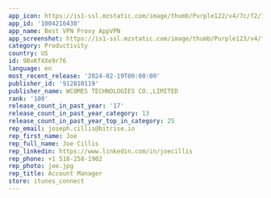 ```yaml
---
app_icon: https://is1-ssl.mzstatic.com/image/thumb/Purple122/v4/7c/f2/7d/7cf27dbb-ccfd-4273-9999-e6ff4f8558ce/AppIcon-0-0-1x_U007emarketing-0-0-0-6-0-0-85-220.png/1024x1024bb.png
app_id: '1004216430'
app_name: Best VPN Proxy AppVPN
app_screenshot: https://is1-ssl.mzstatic.com/image/thumb/Purple123/v4/f1/0b/9a/f10b9a94-d309-a8ad-e2ea-15ebff2b807c/pr_source.png/1242x2688bb.png
category: Productivity
country: US
id: 9BxKfXXe9r76
language: en
most_recent_release: '2024-02-19T00:00:00'
publisher_id: '912810119'
publisher_name: WCOMES TECHNOLOGIES CO.,LIMITED
rank: '100'
release_count_in_past_year: '17'
release_count_in_past_year_category: 13
release_count_in_past_year_top_in_category: 25
rep_email: joseph.cillis@bitrise.io
rep_first_name: Joe
rep_full_name: Joe Cillis
rep_linkedin: https://www.linkedin.com/in/joecillis
rep_phone: +1 518-258-1902
rep_photo: joe.jpg
rep_title: Account Manager
store: itunes_connect
---
```

